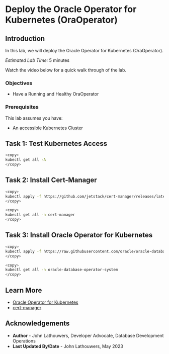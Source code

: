 # Deploy the Oracle Operator for Kubernetes (OraOperator)

## Introduction

In this lab, we will deploy the Oracle Operator for Kubernetes (OraOperator).

*Estimated Lab Time:* 5 minutes

Watch the video below for a quick walk through of the lab.
[](youtube:zNKxJjkq0Pw)

### Objectives

* Have a Running and Healthy OraOperator

### Prerequisites

This lab assumes you have:

* An accessible Kubernetes Cluster

## Task 1: Test Kubernetes Access

```bash
<copy>
kubectl get all -A
</copy>
```

## Task 2: Install Cert-Manager

```bash
<copy>
kubectl apply -f https://github.com/jetstack/cert-manager/releases/latest/download/cert-manager.yaml
</copy>
```

```bash
<copy>
kubectl get all -n cert-manager
</copy>
```

## Task 3: Install Oracle Operator for Kubernetes

```bash
<copy>
kubectl apply -f https://raw.githubusercontent.com/oracle/oracle-database-operator/main/oracle-database-operator.yaml
</copy>
```

```bash
<copy>
kubectl get all -n oracle-database-operator-system
</copy>
```

## Learn More

* [Oracle Operator for Kubernetes](https://github.com/oracle/oracle-database-operator)
* [cert-manager](https://cert-manager.io/)

## Acknowledgements

* **Author** - John Lathouwers, Developer Advocate, Database Development Operations
* **Last Updated By/Date** - John Lathouwers, May 2023
